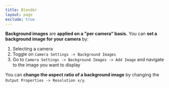 ```yaml
---
title: Blender
layout: page
exclude: true
---
```


**Background images** are **applied on a "per camera" basis.** You can **set a background image for your camera** by:

 1. Selecting a camera
 2. Toggle on `Camera Settings -> Background Images`
 3. Go to `Camera Settings -> Background Images -> Add Image` and navigate to the image you want to display

You can **change the aspect ratio of a background image** by changing the `Output Properties -> Resolution x/y`.



<!--stackedit_data:
eyJoaXN0b3J5IjpbLTIxMTkyNzI2NjMsNTcwMTk4NDY1XX0=
-->